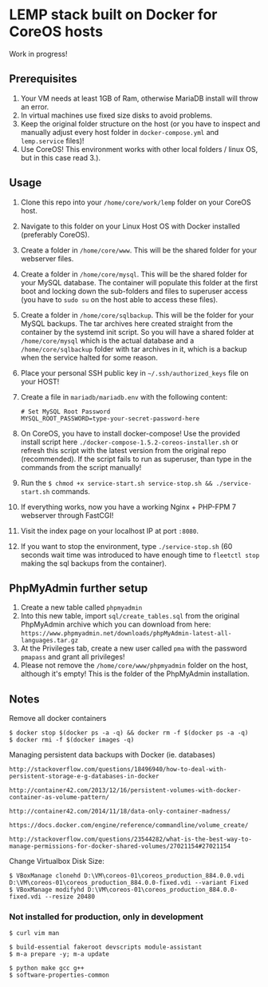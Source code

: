 # LEMP stack built on Docker for CoreOS hosts

Work in progress!

## Prerequisites

1. Your VM needs at least 1GB of Ram, otherwise MariaDB install will throw an error.
2. In virtual machines use fixed size disks to avoid problems.
3. Keep the original folder structure on the host (or you have to inspect and manually adjust every host folder in `docker-compose.yml` and `lemp.service` files)!
4. Use CoreOS! This environment works with other local folders / linux OS, but in this case read 3.).

## Usage

1. Clone this repo into your `/home/core/work/lemp` folder on your CoreOS host.
2. Navigate to this folder on your Linux Host OS with Docker installed (preferably CoreOS).
3. Create a folder in `/home/core/www`. This will be the shared folder for your webserver files.
4. Create a folder in `/home/core/mysql`. This will be the shared folder for your MySQL database. The container will populate this folder at the first boot and locking down the sub-folders and files to superuser access (you have to `sudo su` on the host able to access these files).
5. Create a folder in `/home/core/sqlbackup`. This will be the folder for your MySQL backups. The tar archives here created straight from the container by the systemd init script. So you will have a shared folder at `/home/core/mysql` which is the actual database and a `/home/core/sqlbackup` folder with tar archives in it, which is a backup when the service halted for some reason.
6. Place your personal SSH public key in `~/.ssh/authorized_keys` file on your HOST!
7. Create a file in `mariadb/mariadb.env` with the following content:

    ```
    # Set MySQL Root Password
    MYSQL_ROOT_PASSWORD=type-your-secret-password-here
    ```

8. On CoreOS, you have to install docker-compose! Use the provided install script here `./docker-compose-1.5.2-coreos-installer.sh` or refresh this script with the latest version from the original repo (recommended). If the script fails to run as superuser, than type in the commands from the script manually!
9. Run the `$ chmod +x service-start.sh service-stop.sh && ./service-start.sh` commands.
10. If everything works, now you have a working Nginx + PHP-FPM 7 webserver through FastCGI!
11. Visit the index page on your localhost IP at port `:8080`.
12. If you want to stop the environment, type `./service-stop.sh` (60 seconds wait time was introduced to have enough time to `fleetctl stop` making the sql backups from the container).

## PhpMyAdmin further setup

1. Create a new table called `phpmyadmin`
2. Into this new table, import `sql/create_tables.sql` from the original PhpMyAdmin archive which you can download from here: `https://www.phpmyadmin.net/downloads/phpMyAdmin-latest-all-languages.tar.gz`
3. At the Privileges tab, create a new user called `pma` with the password `pmapass` and grant all privileges!
4. Please not remove the `/home/core/www/phpmyadmin` folder on the host, although it's empty! This is the folder of the PhpMyAdmin installation.

## Notes

Remove all docker containers

    $ docker stop $(docker ps -a -q) && docker rm -f $(docker ps -a -q)
    $ docker rmi -f $(docker images -q)

Managing persistent data backups with Docker (ie. databases)

    http://stackoverflow.com/questions/18496940/how-to-deal-with-persistent-storage-e-g-databases-in-docker

    http://container42.com/2013/12/16/persistent-volumes-with-docker-container-as-volume-pattern/

    http://container42.com/2014/11/18/data-only-container-madness/

    https://docs.docker.com/engine/reference/commandline/volume_create/

    http://stackoverflow.com/questions/23544282/what-is-the-best-way-to-manage-permissions-for-docker-shared-volumes/27021154#27021154

Change Virtualbox Disk Size:

    $ VBoxManage clonehd D:\VM\coreos-01\coreos_production_884.0.0.vdi D:\VM\coreos-01\coreos_production_884.0.0-fixed.vdi --variant Fixed
    $ VBoxManage modifyhd D:\VM\coreos-01\coreos_production_884.0.0-fixed.vdi --resize 20480

### Not installed for production, only in development

    $ curl vim man

    $ build-essential fakeroot devscripts module-assistant
    $ m-a prepare -y; m-a update

    $ python make gcc g++
    $ software-properties-common
